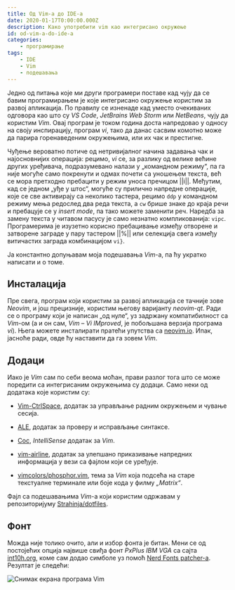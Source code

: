 ```yaml
---
title: Од Vim-а до IDE-а
date: 2020-01-17T0:00:00.000Z
description: Како употребити vim као интегрисано окружење
id: od-vim-a-do-ide-a
categories:
    - програмирање
tags: 
    - IDE
    - Vim
    - подешавања
---
```


Једно од питања које ми други програмери поставе кад чују да се бавим
програмирањем је које интегрисано окружење користим за развој апликација. По
правилу се изненаде кад уместо очекиваних одговора као што су _VS Code_,
_JetBrains Web Storm_ или _NetBeans_, чују да користим _Vim_. Овај програм је
током година доста напредовао у односу на своју инспирацију, програм _vi_, тако
да данас сасвим комотно може да парира горенаведеним окружењима, или их чак и
престигне.

Чуђење вероватно потиче од нетривијалног начина задавања чак и најосновнијих
операција: рецимо, _vi_ се, за разлику од велике већине других уређивача,
подразумевано налази у „командном режиму“, па га није могуће само покренути и
одмах почети са уношењем текста, већ се мора претходно пребацити у режим уноса
пречицом ||i||. Међутим, кад се једном „уђе у штос“, могуће су прилично напредне
операције, које се све активирају са неколико тастера, рецимо `ddp` у командном
режиму мења редослед два реда текста, а `cw` брише знаке до краја речи и
пребацује се у _insert mode_, па тако можете заменити реч. Наредба за замену
текста у читавом пасусу је само незнатно компликованија: `vipc`. Програмерима је
изузетно корисно пребацивање између отворене и затворене заграде у пару тастером
||%|| или селекција свега између витичастих заграда комбинацијом `vi}`.

Ја константно допуњавам моја подешавања _Vim_-а, па ћу укратко написати и о
томе.

## Инсталација

Пре свега, програм који користим за развој апликација се тачније зове _Neovim_,
и још прецизније, користим његову варијанту _neovim-qt_. Ради се о програму који
је написан „од нуле“, уз задржану компатибилност са _Vim_-ом (а и он сам, _Vim_
– _Vi IMproved_, је побољшана верзија програма _vi_). Њега можете инсталирати
пратећи упутства са [neovim.io](https://neovim.io). Ипак, јасноће ради, овде ћу
наставити да га зовем _Vim_.

## Додаци

Иако је _Vim_ сам по себи веома моћан, прави разлог тога што се може поредити са
интегрисаним окружењима су додаци. Само неки од додатака које користим су:

- [Vim-CtrlSpace](https://github.com/vim-ctrlspace/vim-ctrlspace), додатак за
  управљање радним окружењем и чување сесија.

- [ALE](https://github.com/dense-analysis/ale), додатак за проверу и исправљање
  синтаксе.

- [Coc](https://github.com/neoclide/coc.nvim), _IntelliSense_ додатак за _Vim_.

- [vim-airline](https://github.com/vim-airline/vim-airline), додатак за
  улепшано приказивање напредних информација у вези са фајлом који се уређује.

- [vimcolors/phosphor.vim](https://github.com/elmindreda/vimcolors), тема за
  _Vim_ која подсећа на старе текстуалне терминале или боје кода у филму
  _„Matrix“_.

Фајл са подешавањима _Vim_-а који користим одржавам у репозиторијуму
[Strahinja/dotfiles](https://github.com/Strahinja/dotfiles).

## Фонт

Можда није толико очито, али и избор фонта је битан.  Мени се од постојећих
опција највише свиђа фонт _PxPlus IBM VGA_ са сајта
[int10h.org](https://int10h.org/oldschool-pc-fonts/fontlist/), коме сам додао
симболе уз помоћ [Nerd Fonts patcher-а](https://www.nerdfonts.com). Резултат је
следећи:

![Снимак екрана програма Vim](/img/blog/20200117-01.png)


